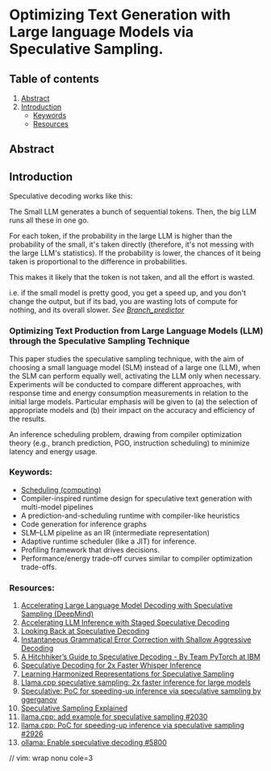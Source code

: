 # Optimizing Text Generation with Large language Models via Speculative Sampling.

## Table of contents

1. [Abstract](#abstract)
2. [Introduction](#introduction)
    - [Keywords](#keywords)
    - [Resources](#resources)

## Abstract

## Introduction

Speculative decoding works like this:

The Small LLM generates a bunch of sequential tokens. Then, the big LLM runs all these in one go.

For each token, if the probability in the large LLM is higher than the probability of the small, it's taken directly (therefore, it's not messing with the large LLM's statistics). If the probability is lower, the chances of it being taken is proportional to the difference in probabilities.

This makes it likely that the token is not taken, and all the effort is wasted.

i.e. if the small model is pretty good, you get a speed up, and you don't change the output, but if its bad, you are wasting lots of compute for nothing, and its overall slower. *See [Branch\_predictor](https://en.wikipedia.org/wiki/Branch_predictor)*

### Optimizing Text Production from Large Language Models (LLM) through the Speculative Sampling Technique

This paper studies the speculative sampling technique, with the aim of choosing a small language model (SLM) instead of a large one (LLM), when the SLM can perform equally well, activating the LLM only when necessary. Experiments will be conducted to compare different approaches, with response time and energy consumption measurements in relation to the initial large models. Particular emphasis will be given to (a) the selection of appropriate models and (b) their impact on the accuracy and efficiency of the results.

An inference scheduling problem, drawing from compiler optimization theory (e.g., branch prediction, PGO, instruction scheduling) to minimize latency and energy usage.

### Keywords:

* [Scheduling (computing)](https://en.wikipedia.org/wiki/Scheduling_(computing))
* Compiler-inspired runtime design for speculative text generation with multi-model pipelines
* A prediction-and-scheduling runtime with compiler-like heuristics
* Code generation for inference graphs
* SLM–LLM pipeline as an IR (intermediate representation)
* Adaptive runtime scheduler (like a JIT) for inference.
* Profiling framework that drives decisions.
* Performance/energy trade-off curves similar to compiler optimization trade-offs.

### Resources:
1. [Accelerating Large Language Model Decoding with Speculative Sampling (DeepMind)](https://arxiv.org/abs/2302.01318)
2. [Accelerating LLM Inference with Staged Speculative Decoding](https://arxiv.org/abs/2308.04623)
3. [Looking Back at Speculative Decoding](https://news.ycombinator.com/item?id=43216518)
4. [Instantaneous Grammatical Error Correction with Shallow Aggressive Decoding](https://arxiv.org/abs/2106.04970)
5. [A Hitchhiker’s Guide to Speculative Decoding - By Team PyTorch at IBM](https://pytorch.org/blog/hitchhikers-guide-speculative-decoding/)
6. [Speculative Decoding for 2x Faster Whisper Inference](https://colab.research.google.com/github/sanchit-gandhi/notebooks/blob/main/speculative_decoding.ipynb#scrollTo=baf87589-b7fe-45dd-a6f6-9b9223581562)
7. [Learning Harmonized Representations for Speculative Sampling](https://arxiv.org/abs/2408.15766)
8. [Llama.cpp speculative sampling: 2x faster inference for large models ](https://news.ycombinator.com/item?id=37390024)
9. [Speculative: PoC for speeding-up inference via speculative sampling by ggerganov](https://news.ycombinator.com/item?id=37357783)
10. [Speculative Sampling Explained](https://saibo-creator.github.io/post/2024_03_08_speculative_sampling/)
11. [llama.cpp: add example for speculative sampling #2030](https://github.com/ggml-org/llama.cpp/issues/2030)
12. [llama.cpp: PoC for speeding-up inference via speculative sampling #2926](https://github.com/ggml-org/llama.cpp/pull/2926)
13. [ollama: Enable speculative decoding #5800](https://github.com/ollama/ollama/issues/5800)

// vim: wrap nonu cole=3
